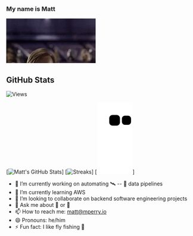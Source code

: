 ### My name is Matt
<!--
gif from Tenor, I do not own the gif.
-->
![obi](hello-there-hi-there.gif)

## GitHub Stats
![Views](https://komarev.com/ghpvc/?username=mattp0)

[![Matt's GitHub Stats](https://github-readme-stats.vercel.app/api?username=mattp0&theme=gotham)]
[![Streaks](http://github-readme-streak-stats.herokuapp.com?user=mattp0&theme=gotham&)]
[![Snake Graph!](https://raw.githubusercontent.com/mattp0/mattp0/output/snake-anime.svg)]

- 🔭 I’m currently working on automating :artificial_satellite: -- :satellite: data pipelines
- 🌱 I’m currently learning AWS
- 👯 I’m looking to collaborate on backend software engineering projects
- 💬 Ask me about 🤖 or 🔐
- 📫 How to reach me: matt@mperry.io
- 😄 Pronouns: he/him
- ⚡ Fun fact: I like fly fishing 🎣
